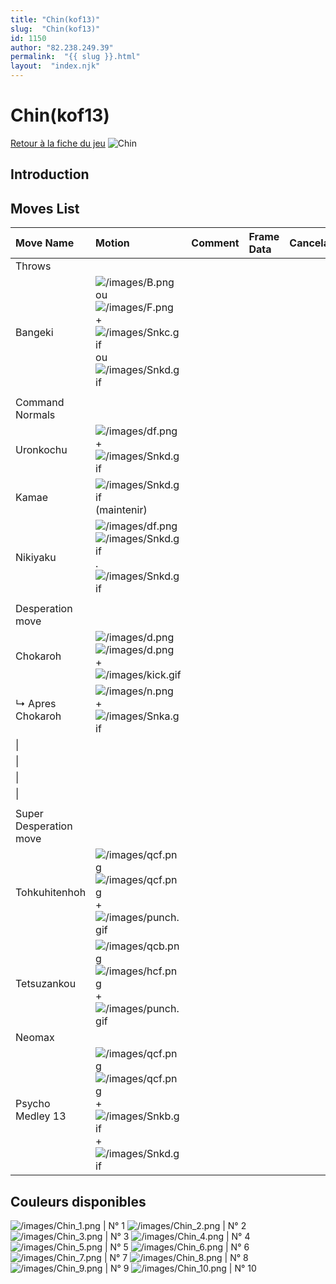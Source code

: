 ```yaml
---
title: "Chin(kof13)"
slug:  "Chin(kof13)"
id: 1150
author: "82.238.249.39"
permalink:  "{{ slug }}.html"
layout:  "index.njk"
---
```


# Chin(kof13)

[Retour à la fiche du
jeu](http://basgrospoing.fr/wiki/index.php?title=The_King_of_Fighters_XIII)
![Chin](/images/Chinkof13.gif "Chin")

## Introduction

## Moves List

| Move Name              | Motion                                                                                                                                                           | Comment | Frame Data | Cancelable | Damage LOW/HIGH/EX |
|:-----------------------|:-----------------------------------------------------------------------------------------------------------------------------------------------------------------|:--------|:-----------|:-----------|:-------------------|
| Throws                 |                                                                                                                                                                  |         |            |            |                    |
| Bangeki                | ![](/images/B.png "/images/B.png") ou ![](/images/F.png "/images/F.png") + ![](/images/Snkc.gif "/images/Snkc.gif") ou ![](/images/Snkd.gif "/images/Snkd.gif")  |         |            |            | 100                |
|                        |                                                                                                                                                                  |         |            |            |                    |
| Command Normals        |                                                                                                                                                                  |         |            |            |                    |
| Uronkochu              | ![](/images/df.png "/images/df.png") + ![](/images/Snkd.gif "/images/Snkd.gif")                                                                                  |         |            |            |                    |
| Kamae                  | ![](/images/Snkd.gif "/images/Snkd.gif") (maintenir)                                                                                                             |         |            |            |                    |
| Nikiyaku               | ![](/images/df.png "/images/df.png")![](/images/Snkd.gif "/images/Snkd.gif").![](/images/Snkd.gif "/images/Snkd.gif")                                            |         |            |            |                    |
|                        |                                                                                                                                                                  |         |            |            |                    |
| Desperation move       |                                                                                                                                                                  |         |            |            |                    |
| Chokaroh               | ![](/images/d.png "/images/d.png")![](/images/d.png "/images/d.png") + ![](/images/kick.gif "/images/kick.gif")                                                  |         |            |            |                    |
| ↳ Apres Chokaroh       | ![](/images/n.png "/images/n.png") + ![](/images/Snka.gif "/images/Snka.gif")                                                                                    |         |            |            |                    |
| \|                     |                                                                                                                                                                  |         |            |            |                    |
| \|                     |                                                                                                                                                                  |         |            |            |                    |
| \|                     |                                                                                                                                                                  |         |            |            |                    |
| \|                     |                                                                                                                                                                  |         |            |            |                    |
|                        |                                                                                                                                                                  |         |            |            |                    |
| Super Desperation move |                                                                                                                                                                  |         |            |            |                    |
| Tohkuhitenhoh          | ![](/images/qcf.png "/images/qcf.png")![](/images/qcf.png "/images/qcf.png")+![](/images/punch.gif "/images/punch.gif")                                          |         |            |            |                    |
| Tetsuzankou            | ![](/images/qcb.png "/images/qcb.png")![](/images/hcf.png "/images/hcf.png")+![](/images/punch.gif "/images/punch.gif")                                          |         |            |            |                    |
| Neomax                 |                                                                                                                                                                  |         |            |            |                    |
| Psycho Medley 13       | ![](/images/qcf.png "/images/qcf.png")![](/images/qcf.png "/images/qcf.png") + ![](/images/Snkb.gif "/images/Snkb.gif")+![](/images/Snkd.gif "/images/Snkd.gif") |         |            |            |                    |

## Couleurs disponibles

![](/images/Chin_1.png "/images/Chin_1.png") \| N° 1
![](/images/Chin_2.png "/images/Chin_2.png") \| N° 2
![](/images/Chin_3.png "/images/Chin_3.png") \| N° 3
![](/images/Chin_4.png "/images/Chin_4.png") \| N° 4
![](/images/Chin_5.png "/images/Chin_5.png") \| N° 5
![](/images/Chin_6.png "/images/Chin_6.png") \| N° 6
![](/images/Chin_7.png "/images/Chin_7.png") \| N° 7
![](/images/Chin_8.png "/images/Chin_8.png") \| N° 8
![](/images/Chin_9.png "/images/Chin_9.png") \| N° 9
![](/images/Chin_10.png "/images/Chin_10.png") \| N° 10
